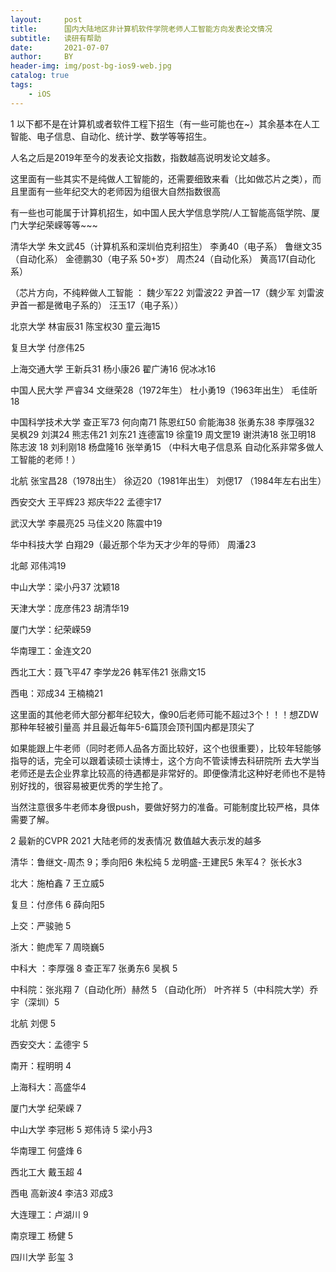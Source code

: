 ```yaml
---
layout:     post
title:      国内大陆地区非计算机软件学院老师人工智能方向发表论文情况
subtitle:   读研有帮助
date:       2021-07-07
author:     BY
header-img: img/post-bg-ios9-web.jpg
catalog: true
tags:
    - iOS
---
```


1 以下都不是在计算机或者软件工程下招生（有一些可能也在~）其余基本在人工智能、电子信息、自动化、统计学、数学等等招生。

人名之后是2019年至今的发表论文指数，指数越高说明发论文越多。

这里面有一些其实不是纯做人工智能的，还需要细致来看（比如做芯片之类），而且里面有一些年纪交大的老师因为组很大自然指数很高

有一些也可能属于计算机招生，如中国人民大学信息学院/人工智能高瓴学院、厦门大学纪荣嵘等等~~~

清华大学 朱文武45（计算机系和深圳伯克利招生） 李勇40（电子系） 鲁继文35（自动化系） 金德鹏30（电子系 50+岁） 周杰24（自动化系） 黄高17(自动化系） 

（芯片方向，不纯粹做人工智能 ： 魏少军22 刘雷波22 尹首一17（魏少军 刘雷波 尹首一都是微电子系的） 汪玉17（电子系））

北京大学 林宙辰31 陈宝权30 童云海15

复旦大学 付彦伟25

上海交通大学 王新兵31 杨小康26 翟广涛16 倪冰冰16

中国人民大学  严睿34 文继荣28（1972年生） 杜小勇19（1963年出生） 毛佳昕18

中国科学技术大学 查正军73 何向南71 陈恩红50 俞能海38 张勇东38 李厚强32 吴枫29 刘淇24 熊志伟21 刘东21 连德富19 徐童19 周文罡19 谢洪涛18 张卫明18 陈志波 18 刘利刚18 杨盘隆16 张举勇15 （中科大电子信息系 自动化系非常多做人工智能的老师！）

北航 张宝昌28（1978出生） 徐迈20（1981年出生）  刘偲17 （1984年左右出生）

西安交大 王平辉23 郑庆华22 孟德宇17  

武汉大学 李晨亮25 马佳义20 陈震中19 

华中科技大学 白翔29（最近那个华为天才少年的导师） 周潘23

北邮 邓伟鸿19

中山大学：梁小丹37 沈颖18

天津大学：庞彦伟23  胡清华19 

厦门大学：纪荣嵘59  

华南理工：金连文20  

西北工大：聂飞平47 李学龙26 韩军伟21  张鼎文15 

西电：邓成34 王楠楠21 

这里面的其他老师大部分都年纪较大，像90后老师可能不超过3个！！！想ZDW那种年轻被引量高 并且最近每年5-6篇顶会顶刊国内都是顶尖了

如果能跟上牛老师（同时老师人品各方面比较好，这个也很重要），比较年轻能够指导的话，完全可以跟着读硕士读博士，这个方向不管读博去科研院所 去大学当老师还是去企业界拿比较高的待遇都是非常好的。即便像清北这种好老师也不是特别好找的，很容易被更优秀的学生抢了。

当然注意很多牛老师本身很push，要做好努力的准备。可能制度比较严格，具体需要了解。


2 最新的CVPR 2021 大陆老师的发表情况 数值越大表示发的越多 

清华：鲁继文-周杰 9；季向阳6 朱松纯 5 龙明盛-王建民5 朱军4？ 张长水3 

北大：施柏鑫 7 王立威5 

复旦：付彦伟 6 薛向阳5 

上交：严骏驰 5 

浙大：鲍虎军 7 周晓巍5

中科大 ：李厚强 8 查正军7 张勇东6 吴枫 5 

中科院：张兆翔 7（自动化所）赫然 5 （自动化所） 叶齐祥 5（中科院大学）乔宇（深圳）5 

北航 刘偲 5 

西安交大：孟德宇 5 

南开：程明明 4 

上海科大：高盛华4 

厦门大学 纪荣嵘 7

中山大学 李冠彬 5 郑伟诗 5  梁小丹3 

华南理工 何盛烽 6 

西北工大 戴玉超 4 

西电 高新波4 李洁3 邓成3 

大连理工：卢湖川 9

南京理工 杨健 5 

四川大学 彭玺 3 

